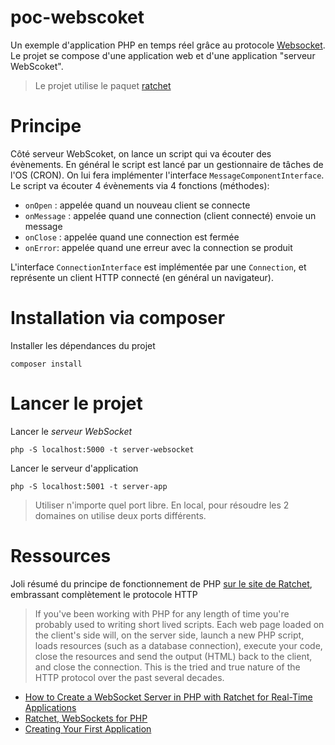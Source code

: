 # poc-webscoket

Un exemple d'application PHP en temps réel grâce au protocole [Websocket](https://fr.wikipedia.org/wiki/WebSocket). Le projet se compose d'une application web et d'une application "serveur WebScoket".

>Le projet utilise le paquet [ratchet](https://packagist.org/packages/cboden/ratchet)

# Principe

Côté serveur WebScoket, on lance un script qui va écouter des évènements. En général le script est lancé par un gestionnaire de tâches de l'OS (CRON). On lui fera implémenter l'interface `MessageComponentInterface`. Le script va écouter 4 évènements via 4 fonctions (méthodes):
- `onOpen` : appelée quand un nouveau client se connecte
- `onMessage` : appelée quand une connection (client connecté) envoie un message
- `onClose` : appelée quand une connection est fermée
- `onError`: appelée quand une erreur avec la connection se produit

L'interface `ConnectionInterface` est implémentée par une `Connection`, et représente un client HTTP connecté (en général un navigateur).

# Installation via composer

Installer les dépendances du projet

~~~
composer install
~~~

# Lancer le projet

Lancer le *serveur WebSocket*

~~~
php -S localhost:5000 -t server-websocket
~~~

Lancer le serveur d'application

~~~
php -S localhost:5001 -t server-app
~~~

>Utiliser n'importe quel port libre. En local, pour résoudre les 2 domaines on utilise deux ports différents.

# Ressources

Joli résumé du principe de fonctionnement de PHP [sur le site de Ratchet](http://socketo.me/docs/flow), embrassant complètement le protocole HTTP

>If you've been working with PHP for any length of time you're probably used to writing short lived scripts. Each web page loaded on the client's side will, on the server side, launch a new PHP script, loads resources (such as a database connection), execute your code, close the resources and send the output (HTML) back to the client, and close the connection. This is the tried and true nature of the HTTP protocol over the past several decades.

- [How to Create a WebSocket Server in PHP with Ratchet for Real-Time Applications](https://www.twilio.com/blog/create-php-websocket-server-build-real-time-even-driven-application)
- [Ratchet, WebSockets for PHP](http://socketo.me/)
- [Creating Your First Application](http://socketo.me/docs/hello-world)